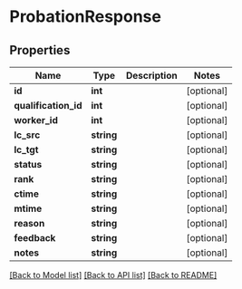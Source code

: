 # ProbationResponse

## Properties
Name | Type | Description | Notes
------------ | ------------- | ------------- | -------------
**id** | **int** |  | [optional] 
**qualification_id** | **int** |  | [optional] 
**worker_id** | **int** |  | [optional] 
**lc_src** | **string** |  | [optional] 
**lc_tgt** | **string** |  | [optional] 
**status** | **string** |  | [optional] 
**rank** | **string** |  | [optional] 
**ctime** | **string** |  | [optional] 
**mtime** | **string** |  | [optional] 
**reason** | **string** |  | [optional] 
**feedback** | **string** |  | [optional] 
**notes** | **string** |  | [optional] 

[[Back to Model list]](../README.md#documentation-for-models) [[Back to API list]](../README.md#documentation-for-api-endpoints) [[Back to README]](../README.md)


